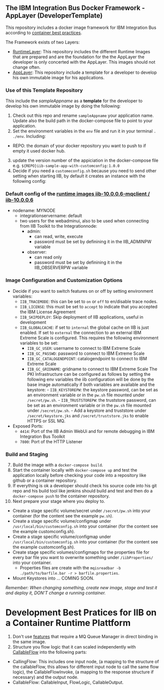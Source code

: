 ## The IBM Integration Bus Docker Framework - AppLayer (DeveloperTemplate)
This repository includes a docker image framework for IBM Integration Bus according to [container best practices](http://developers.redhat.com/blog/2016/02/24/10-things-to-avoid-in-docker-containers/).

The Framework exists of two Layers:
  - [RuntimeLayer](https://github.com/dennisseidel/iib-bestpractice-runtimes): This repository includes the different Runtime Images that are prepared and are the foundation for the the AppLayer the developer is only concerted with the AppLayer. This images should not change often.
  - [AppLayer](https://github.com/dennisseidel/iib-bestpractice-applications-template): This repository include a template for a developer to develop his own immutable image for his applications.



### Use of this Template Repository

This include the *sampleAppname* as a **template** for the developer to develop his own immutable image by doing the following:

1. Check out this repo and rename `sampleAppname` your application name. Update also the build path in the docker-compose file to point to your application.
2. Set the environment variables in the `env` file and run it in your terminal `. ./env`. Including:
  - REPO: the domain of your docker repository you want to push to if empty it used docker hub.
3. update the version number of the appiciation in the docker-compose file e.g. `${REPO}iib-sample-app-with-customconfig:1.0.0`
4. Decide if you need a `customeconfig.sh` because you need to send other setting when starting IIB, by default it creates an instance with the following config:

### Default config of the [runtime images iib-10.0.0.6-mqclient / iib-10.0.0.6](https://github.com/dennisseidel/iib-bestpractice-runtimes)
  - nodename: MYNODE
	- integrationservername: default
	- two users for the webadminui, also to be used when connecting from IIB Toolkit to the Integrationnode:
		- admin:
			- can read, write, execute
			- password must be set by definining it in the IIB_ADMINPW variable
		- observer:
			- can read only
			- password must be set by definining it in the IIB_OBSERVERPW variable

### Image Configuration and Customization Options

- Decide if you want to switch features on or off by setting environment variables:
    - `IIB_TRACEMODE`: this can be set to `on` or `off` to en/disable trace nodes.
    - `IIB_LICENSE`: this must be set to `accept` to indicate that you accepted the IBM License Agreement
    - `IIB_SKIPDEPLOY`: Skip deployment of IIB applications, useful in development
    - `IIB_GLOBALCACHE`: if set to `internal` the global cache on IIB is just enabled. If set to `external` the connection to an external IBM Extreme Scale is configured. This requires the following environment variables to be set:
      - `IIB_GC_USER`: username to connect to IBM Extreme Scale
      - `IIB_GC_PASSWD`: password to connect to IBM Extreme Scale
      - `IIB_GC_CATALOGENDPOINT`: catalogendpoint to connect to IBM Extreme Scale
      - `IIB_GC_GRIDNAME`: gridname to connect to IBM Extreme Scale
		The PKI Infrastructure can be configured as follows by setting the following env variables the iib configuration will be done by the base image automatically if both variables are available and the keystore:
			- `IIB_KEYSTOREPW`: the keystore password, can be set as an environment variable or in the `pw.sh` file mounted under `/secret/pw.sh`.
			- `IIB_TRUSTSTOREPW`: the truststore password, can be set as an environment variable or in the `pw.sh` file mounted under `/secret/pw.sh`.
			- Add a keystore and truststore under `/secret/keystore.jks` and `/secret/truststore.jks` to enable HTTPS or SSL MQ.
- Exposed Ports:
    - `4414`: Port of the IIB Admin WebUi and for remote debugging in IBM Integration Bus Toolkit
    - `7800`: Port of the HTTP Listener


### Build and Staging
7. Build the image with a `docker-compose build`.
8. Start the container locally with `docker-compose up` and test the application locally before checking your code into a
repository like github or a container repository.
9. If everything is ok a developer should check his source code into his git repo and his build tool like jenkins should build
and test and then do a `docker-compose push` to the container repository.
10. Next prepare your stage where you deploy to.
  - Create a stage specific volume/secret under `/secret/pw.sh` into your container (for the content see the example `pw.sh`).
  - Create a stage specific volume/configmap under `/usr/local/bin/customconfig.sh` into your container (for the content see the example customconfig.sh).
  - Create a stage specific volume/configmap under `/usr/local/bin/customconfig.sh` into your container (for the content see the example customconfig.sh).
  - Create stage specific volumes/configmaps for the properties file for every bar file you want to overwrite something under `/iibProperties/` into your container.
    - Properties files are create with the `mqisreadbar -b ./path/to/barfile.bar -r > barfile.properties`.
  - Mount Keystores into ... COMING SOON.

*Remember: When changing something, create new image, stage and test it and deploy it, DON'T change a running container.*

# Development Best Pratices for IIB on a Container Runtime Plattform
1. Don't use [features](http://www.ibm.com/support/knowledgecenter/en/SSMKHH_10.0.0/com.ibm.etools.mft.doc/ah09088_.htm) that require a MQ Queue Manager in direct binding in the same image.
2. Structure you flow logic that it can scaled independently with [CallableFlow](http://www.ibm.com/support/knowledgecenter/SSMKHH_10.0.0/com.ibm.iib.cloud.doc/cl00029_.htm) into the following parts:
  - CallingFlow: This includes one input node, (a mapping to the structure of the callableFlow, this allows for different input node to call the same flow logic), the CallableFlowInvoke, (a mapping to the response structure if necessary) and the output node.
  - CallableFlow: CallableInput, FlowLogic, CallableOutput.  
